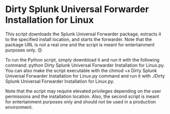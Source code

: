 # Dirty Splunk Universal Forwarder Installation for Linux

This script downloads the Splunk Universal Forwarder package, extracts it to the specified install location, and starts the forwarder. Note that the package URL is not a real one and the script is meant for entertainment purposes only. 😊

To run the Python script, simply downbload it and run it with the following command: python Dirty Splunk Universal Forwarder Installation for Linux.py. You can also make the script executable with the chmod +x Dirty Splunk Universal Forwarder Installation for Linux.py command and run it with ./Dirty Splunk Universal Forwarder Installation for Linux.py.

Note that the script may require elevated privileges depending on the user permissions and the installation location. Also, the second script is meant for entertainment purposes only and should not be used in a production environment.
